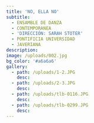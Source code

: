 ```yaml
---
title: 'NO, ELLA NO'
subtitle:
  - ENSAMBLE DE DANZA
  - CONTEMPORANEA
  - 'DIRECCIÓN: SARAH STOTER'
  - PONTIFICIA UNIVERSIDAD
  - JAVERIANA
description:
image: /uploads/002.jpg
bg_color: '#a6a6a6'
gallery:
  - path: /uploads/1-2.JPG
    desc:
  - path: /uploads/2-3.JPG
    desc:
  - path: /uploads/tlb-0116.JPG
    desc:
  - path: /uploads/tlb-0299.JPG
    desc:
---
```


